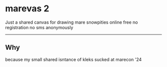 # marevas 2

Just a shared canvas for drawing mare snowpities online free no registration no sms anonymously

---

## Why
because my small shared isntance of kleks sucked at marecon '24
